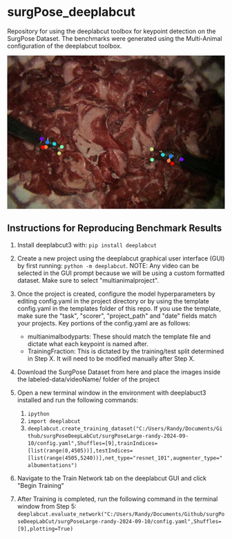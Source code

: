 # surgPose_deeplabcut
Repository for using the deeplabcut toolbox for keypoint detection on the SurgPose Dataset. The benchmarks were generated using the Multi-Animal configuration of the deeplabcut toolbox. 

![alt text](https://github.com/rwjmoore/surgPose_deeplabcut/blob/main/surgPoseDeeplabCut.png?raw=true)


## Instructions for Reproducing Benchmark Results 
1. Install deeplabcut3 with: `pip install deeplabcut`
2. Create a new project using the deeplabcut graphical user interface (GUI) by first running: `python -m deeplabcut`. NOTE: Any video can be selected in the GUI prompt because we will be using a custom formatted dataset. Make sure to select "multianimalproject".
3. Once the project is created, configure the model hyperparameters by editing config.yaml in the project directory or by using the template config.yaml in the templates folder of this repo. If you use the template, make sure the "task", "scorer", "project_path" and "date" fields match your projects. Key portions of the config.yaml are as follows:
   - multianimalbodyparts: These should match the template file and dictate what each keypoint is named after.
   - TrainingFraction: This is dictated by the training/test split determined in Step X. It will need to be modified manually after Step X.
4. Download the SurgPose Dataset from here and place the images inside the labeled-data/videoName/ folder of the project

5. Open a new terminal window in the environment with deeplabuct3 installed and run the following commands:
   1. `ipython`
   2. `import deeplabcut`
   3. `deeplabcut.create_training_dataset("C:/Users/Randy/Documents/Github/surgPoseDeepLabCut/surgPoseLarge-randy-2024-09-10/config.yaml",Shuffles=[9],trainIndices=[list(range(0,4505))],testIndices=[list(range(4505,5240))],net_type="resnet_101",augmenter_type="albumentations")`
6. Navigate to the Train Network tab on the deeplabcut GUI and click "Begin Training"
7. After Training is completed, run the following command in the terminal window from Step 5: `deeplabcut.evaluate_network("C:/Users/Randy/Documents/Github/surgPoseDeepLabCut/surgPoseLarge-randy-2024-09-10/config.yaml",Shuffles=[9],plotting=True)`
